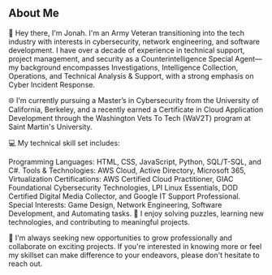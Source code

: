 ## About Me

👋 Hey there, I'm Jonah. I'm an Army Veteran transitioning into the tech industry with interests in cybersecurity, network engineering, and software development. 
I have over a decade of experience in technical support, project management, and security as a Counterintelligence Special Agent— my background encompasses Investigations, Intelligence Collection, Operations, and Technical Analysis & Support, with a strong emphasis on Cyber Incident Response.

🌐 I'm currently pursuing a Master’s in Cybersecurity from the University of California, Berkeley, and a recently earned a Certificate in Cloud Application Development through the Washington Vets To Tech (WaV2T) program at Saint Martin's University.

💻 My technical skill set includes:

Programming Languages: HTML, CSS, JavaScript, Python, SQL/T-SQL, and C#.
Tools & Technologies: AWS Cloud, Active Directory, Microsoft 365, Virtualization
Certifications: AWS Certified Cloud Practitioner, GIAC Foundational Cybersecurity Technologies, LPI Linux Essentials, DOD Certified Digital Media Collector, and Google IT Support Professional.
Special Interests: Game Design, Network Engineering, Software Development, and Automating tasks.
🔧 I enjoy solving puzzles, learning new technologies, and contributing to meaningful projects.

🚀 I'm always seeking new opportunities to grow professionally and collaborate on exciting projects. If you're interested in knowing more or feel my skillset can make difference to your endeavors, please don't hesitate to reach out.
